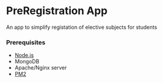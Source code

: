 # PreRegistration App
An app to simplify registation of elective subjects for students

### Prerequisites

* [Node.js](https://nodejs.org/en/download/package-manager/)
* MongoDB
* Apache/Nginx server
* [PM2](http://pm2.keymetrics.io/)
